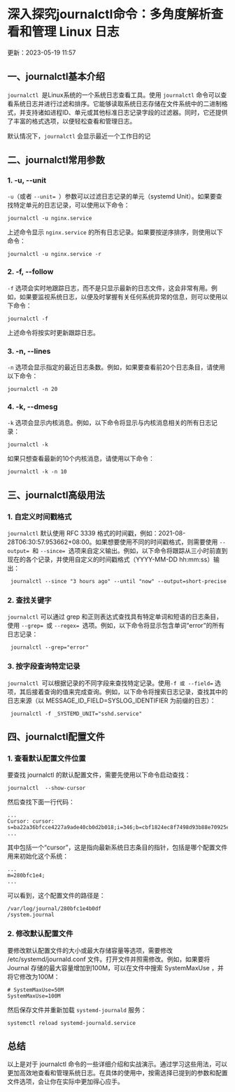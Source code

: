 # 深入探究journalctl命令：多角度解析查看和管理 Linux 日志

更新：2023-05-19 11:57

## 一、journalctl基本介绍

`journalctl `是Linux系统的一个系统日志查看工具。使用 `journalctl` 命令可以查看系统日志并进行过滤和排序。它能够读取系统日志存储在文件系统中的二进制格式，并支持诸如进程ID、单元或其他标准日志记录字段的过滤器。同时，它还提供了丰富的格式选项，以便轻松查看和管理日志。

默认情况下，`journalctl` 会显示最近一个工作日的记

## 二、journalctl常用参数

### 1. -u, --unit

`-u`（或者 `--unit= `）参数可以过滤日志记录的单元（systemd Unit）。如果要查找特定单元的日志记录，可以使用以下命令：

```
journalctl -u nginx.service 
```

上述命令显示 `nginx.service` 的所有日志记录。如果要按逆序排序，则使用以下命令：

```
journalctl -u nginx.service -r
```

### 2. -f, --follow

`-f` 选项会实时地跟踪日志，而不是只显示最新的日志文件，这会非常有用。例如，如果要监视系统日志，以便及时掌握有关任何系统异常的信息，则可以使用以下命令：

```
journalctl -f 
```

上述命令将按实时更新跟踪日志。

### 3. -n, --lines

`-n` 选项会显示指定的最近日志条数。例如，如果要查看前20个日志条目，请使用以下命令：

```
journalctl -n 20 
```

### 4. -k, --dmesg

`-k` 选项会显示内核消息。例如，以下命令将显示与内核消息相关的所有日志记录：

```
journalctl -k
```

如果只想查看最新的10个内核消息，请使用以下命令：

```
journalctl -k -n 10 
```

## 三、journalctl高级用法

### 1. 自定义时间戳格式

`journalctl` 默认使用 RFC 3339 格式的时间戳，例如：2021-08-28T06:30:57.953662+08:00。如果想要使用不同的时间戳格式，则需要使用 `--output= `和 `--since= `选项来自定义输出。例如，以下命令将跟踪从三小时前直到现在的各个记录，并使用自定义的时间戳格式（YYYY-MM-DD hh:mm:ss）输出：

```
 journalctl --since "3 hours ago" --until "now" --output=short-precise 
```

### 2. 查找关键字

`journalctl` 可以通过 grep 和正则表达式查找具有特定单词和短语的日志条目，使用 `--grep= `或 `--regex= `选项。例如，以下命令将显示包含单词“error”的所有日志记录：

```
 journalctl --grep="error"
```

### 3. 按字段查询特定记录

`journalctl `可以根据记录的不同字段来查找特定记录。使用`-f 或 --field=` 选项，其后接着查询的值来完成查询。例如，以下命令将搜索日志记录，查找其中的日志来源（以 MESSAGE_ID_FIELD=SYSLOG_IDENTIFIER 为前缀的日志）：

```
 journalctl -f _SYSTEMD_UNIT="sshd.service"
```

## 四、journalctl配置文件

### 1. 查看默认配置文件位置

要查找 journalctl 的默认配置文件，需要先使用以下命令启动查找：

```
journalctl  --show-cursor 
```

然后查找下面一行代码：

```
...
Cursor: cursor: s=ba22a36bfcce4227a9ade40cb0d2b018;i=346;b=cbf1824ec8f7498d93b88e70925ee735;m=280bfc1e4;t=5c0ff82b4b0df;x=e4ae2415b3d1fed1
...
```

其中包括一个“cursor”，这是指向最新系统日志条目的指针，包括是哪个配置文件用来初始化这个系统：

```
...
m=280bfc1e4;
...
```

可以看到，这个配置文件的路径是：

```
/var/log/journal/280bfc1e4b0df
/system.journal
```

### 2. 修改默认配置文件

要修改默认配置文件的大小或最大存储容量等选项，需要修改 /etc/systemd/journald.conf 文件。打开文件并照需修改。例如，如果要将 Journal 存储的最大容量增加到100M，可以在文件中搜索 SystemMaxUse ，并将它修改为100M：

```
# SystemMaxUse=50M
SystemMaxUse=100M
```

然后保存文件并重新加载 `systemd-journald` 服务：

```
systemctl reload systemd-journald.service 
```

## 总结

以上是对于 journalctl 命令的一些详细介绍和实战演示。通过学习这些用法，可以更加高效地查看和管理系统日志。在具体的使用中，按需选择已提到的参数和配置文件选项，会让你在实际中更加得心应手。